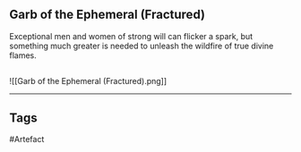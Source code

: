 ## Garb of the Ephemeral (Fractured)
Exceptional men and women of strong will can flicker a spark,
but something much greater is needed to unleash the wildfire of true divine flames.
## 
![[Garb of the Ephemeral (Fractured).png]]

---
## Tags
#Artefact